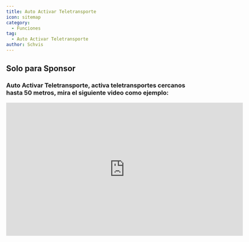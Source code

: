 ```yaml
---
title: Auto Activar Teletransporte
icon: sitemap
category:
  - Funciones
tag:
  - Auto Activar Teletransporte
author: Schvis
---
```

## Solo para Sponsor
### Auto Activar Teletransporte, activa teletransportes cercanos hasta 50 metros, mira el siguiente video como ejemplo:

<iframe width="640" height="360" src="https://www.youtube.com/embed/qstBErr9mJ0?list=PL5eI1Tb64p56g27qfYk7VuFTz4FK6YrKa" title="Korepi - AutoActivateTP (Sponsor)" frameborder="0" allow="accelerometer; autoplay; clipboard-write; encrypted-media; gyroscope; picture-in-picture; web-share" allowfullscreen></iframe>
